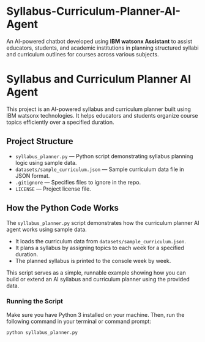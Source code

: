 # Syllabus-Curriculum-Planner-AI-Agent
An AI-powered chatbot developed using **IBM watsonx Assistant** to assist educators, students, and academic institutions in planning structured syllabi and curriculum outlines for courses across various subjects.

# Syllabus and Curriculum Planner AI Agent

This project is an AI-powered syllabus and curriculum planner built using IBM watsonx technologies. It helps educators and students organize course topics efficiently over a specified duration.

## Project Structure

- `syllabus_planner.py` — Python script demonstrating syllabus planning logic using sample data.
- `datasets/sample_curriculum.json` — Sample curriculum data file in JSON format.
- `.gitignore` — Specifies files to ignore in the repo.
- `LICENSE` — Project license file.

## How the Python Code Works

The `syllabus_planner.py` script demonstrates how the curriculum planner AI agent works using sample data.

- It loads the curriculum data from `datasets/sample_curriculum.json`.
- It plans a syllabus by assigning topics to each week for a specified duration.
- The planned syllabus is printed to the console week by week.

This script serves as a simple, runnable example showing how you can build or extend an AI syllabus and curriculum planner using the provided data.

### Running the Script

Make sure you have Python 3 installed on your machine. Then, run the following command in your terminal or command prompt:

```bash
python syllabus_planner.py

